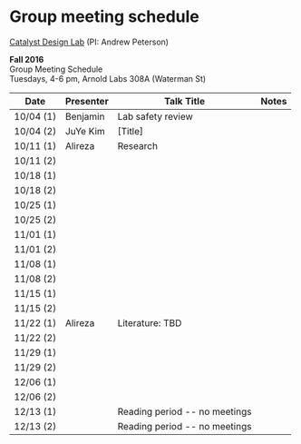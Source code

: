# Group meeting schedule #
[Catalyst Design Lab](http://brown.edu/go/catalyst) (PI: Andrew Peterson)

**Fall 2016**  
Group Meeting Schedule  
Tuesdays, 4-6 pm, Arnold Labs 308A (Waterman St)  


|   Date     |   Presenter   |   Talk Title                                              |   Notes   |
| ---------- | ------------- | --------------------------------------------------------- | --------- |
| 10/04 (1)  | Benjamin      |  Lab safety review                                        |           |
| 10/04 (2)  | JuYe Kim      |  [Title]                                                  |           |
| 10/11 (1)  | Alireza       |  Research                                                 |           |
| 10/11 (2)  |               |                                                           |           |
| 10/18 (1)  |               |                                                           |           |
| 10/18 (2)  |               |                                                           |           |
| 10/25 (1)  |               |                                                           |           |
| 10/25 (2)  |               |                                                           |           |
| 11/01 (1)  |               |                                                           |           |
| 11/01 (2)  |               |                                                           |           |
| 11/08 (1)  |               |                                                           |           |
| 11/08 (2)  |               |                                                           |           |
| 11/15 (1)  |               |                                                           |           |
| 11/15 (2)  |               |                                                           |           |
| 11/22 (1)  | Alireza       |  Literature: TBD                                          |           |
| 11/22 (2)  |               |                                                           |           |
| 11/29 (1)  |               |                                                           |           |
| 11/29 (2)  |               |                                                           |           |
| 12/06 (1)  |               |                                                           |           |
| 12/06 (2)  |               |                                                           |           |
| 12/13 (1)  |               |   Reading period -- no meetings                           |           |
| 12/13 (2)  |               |   Reading period -- no meetings                           |           |

